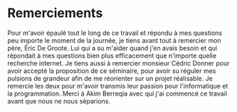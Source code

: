 # Remerciements
Pour m'avoir épaulé tout le long de ce travail et répondu à mes questions peu importe le moment de la journée, je tiens avant tout à remercier mon père, Éric De Groote. Lui qui a su m'aider quand j'en avais besoin et qui répondait à mes questions bien plus efficacement que n'importe quelle recherche internet. Je tiens aussi à remercier monsieur Cédric Donner pour avoir accepté la proposition de ce séminaire, pour avoir su réguler mes pulsions de grandeur afin de me réorienter sur un projet réalisable. Je remercie les deux pour m'avoir transmis leur passion pour l'informatique et la programmation. Merci à Akim Berreqia avec qui j'ai commencé ce travail avant que nous ne nous séparions.